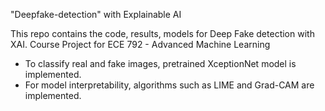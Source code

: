 "Deepfake-detection" with Explainable AI

This repo contains the code, results, models for Deep Fake detection with XAI.
Course Project for ECE 792 - Advanced Machine Learning


- To classify real and fake images, pretrained XceptionNet model is implemented.
- For model interpretability, algorithms such as LIME and Grad-CAM are implemented.
